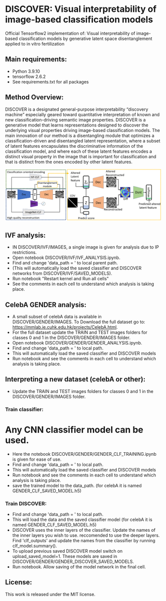# DISCOVER: Visual interpretability of image-based classification models 
Official Tensorflow2 implementation of: Visual interpretability of image-based classification models by generative latent space disentanglement applied to in vitro fertilization

## Main requirements:
* Python 3.9.10
* tensorflow 2.6.2
* See requirements.txt for all packages


## Method Overview:
DISCOVER is a designated general-purpose interpretability “discovery machine” especially geared toward quantitative interpretation 
of known and new classification-driving semantic image properties. 
DISCOVER is a generative model that learns representations designed to discover the underlying visual properties driving image-based
classification models. The main innovation of our method is a disentangling module that optimizes a classification-driven and disentangled
latent representation, where a subset of latent features encapsulates the discriminative information of the classification model, 
and where each of these latent features encodes a distinct visual property in the image that is important for classification and that
is distinct from the ones encoded by other latent features.

![architecture](./DOCS/DISCOVER_architecture.png)

## IVF analysis:
* IN DISCOVER/IVF/IMAGES, a single image is given for analysis due to IP restrictions.
* Open notebook DISCOVER/IVF/IVF_ANALYSIS.ipynb.
* Find and change 'data_path = <PATH>' to local parent path.
* (This will automatically load the saved classifier and DISCOVER networks from DISCOVER/IVF/SAVED_MODELS).
* Run notebook "Restart kernel and Run all cells" 
* See the comments in each cell to understand which analysis is taking place.


## CelebA GENDER analysis:
* A small subset of celebA data is available in DISCOVER/GENDER/IMAGES. To Download the full dataset go to: https://mmlab.ie.cuhk.edu.hk/projects/CelebA.html. 
* For the full dataset update the TRAIN and TEST images folders for classes 0 and 1 in the DISCOVER/GENDER/IMAGES folder. 
* Open notebook DISCOVER/GENDER/GENDER_ANALYSIS.ipynb.
* Find and change 'data_path = <PATH>' to local path.
* This will automatically load the saved classifier and DISCOVER models
* Run notebook and see the comments in each cell to understand which analysis is taking place.

## Interpreting a new dataset (celebA or other):
* Update the TRAIN and TEST images folders for classes 0 and 1 in the DISCOVER/GENDER/IMAGES folder. 

### Train classifier:
# Any CNN classifier model can be used.
* Here the notebook DISCOVER/GENDER/GENDER_CLF_TRAINING.ipynb is given for ease of use. 
* Find and change 'data_path = <PATH>' to local path.
* This will automatically load the saved classifier and DISCOVER models
* Run notebook and see the comments in each cell to understand which analysis is taking place.
* save the trained model to the data_path. (for celebA it is named GENDER_CLF_SAVED_MODEL.h5)

### Train DISCOVER:
* Find and change 'data_path = <PATH>' to local path.
* This will load the data and the saved classifier model (for celebA it is named GENDER_CLF_SAVED_MODEL.h5)
* DISCOVER uses the inner layers of the classifier. Update the names of the inner layers you wish to use. reccomended to use the deeper layers.
Find 'clf_outputs' and update the names from the classifier by running clf_model.summary(). 
* To upload previous saved DISCOVER model switch on upload_saved_model=1. These models are saved in DISCOVER/GENDER/GENDER_DISCOVER_SAVED_MODELS.
* Run notebook. Allow saving of the model network in the final cell.

## License:
This work is released under the MIT license.

